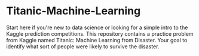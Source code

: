 # Titanic-Machine-Learning
Start here if you're new to data science or looking for a simple intro to the Kaggle prediction competitions. This repository contains a practice problem from Kaggle named Titanic: Machine Learning from Disaster. Your goal to identify what sort of people were likely to survive the disaster.
